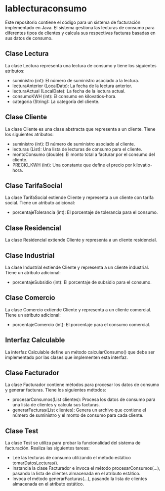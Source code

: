 # lablecturaconsumo
Este repositorio contiene el código para un sistema de facturación implementado en Java. El sistema gestiona las lecturas de consumo para diferentes tipos de clientes y calcula sus respectivas facturas basadas en sus datos de consumo.

## Clase Lectura

La clase Lectura representa una lectura de consumo y tiene los siguientes atributos:

- suministro (int): El número de suministro asociado a la lectura.
- lecturaAnterior (LocalDate): La fecha de la lectura anterior.
- lecturaActual (LocalDate): La fecha de la lectura actual.
- consumoKWH (int): El consumo en kilovatios-hora.
- categoria (String): La categoría del cliente.

## Clase Cliente

La clase Cliente es una clase abstracta que representa a un cliente. Tiene los siguientes atributos:

- suministro (int): El número de suministro asociado al cliente.
- lecturas (List<Lectura>): Una lista de lecturas de consumo para el cliente.
- montoConsumo (double): El monto total a facturar por el consumo del cliente.
- PRECIO_KWH (int): Una constante que define el precio por kilovatio-hora.

## Clase TarifaSocial

La clase TarifaSocial extiende Cliente y representa a un cliente con tarifa social. Tiene un atributo adicional:

- porcentajeTolerancia (int): El porcentaje de tolerancia para el consumo.

## Clase Residencial

La clase Residencial extiende Cliente y representa a un cliente residencial.

## Clase Industrial

La clase Industrial extiende Cliente y representa a un cliente industrial. Tiene un atributo adicional:

- porcentajeSubsidio (int): El porcentaje de subsidio para el consumo.

## Clase Comercio

La clase Comercio extiende Cliente y representa a un cliente comercial. Tiene un atributo adicional:

- porcentajeComercio (int): El porcentaje para el consumo comercial.

## Interfaz Calculable

La interfaz Calculable define un método calcularConsumo() que debe ser implementado por las clases que implementen esta interfaz.

## Clase Facturador

La clase Facturador contiene métodos para procesar los datos de consumo y generar facturas. Tiene los siguientes métodos:

- procesarConsumos(List<Calculable> clientes): Procesa los datos de consumo para una lista de clientes y calcula sus facturas.
- generarFacturas(List<Cliente> clientes): Genera un archivo que contiene el número de suministro y el monto de consumo para cada cliente.

## Clase Test

La clase Test se utiliza para probar la funcionalidad del sistema de facturación. Realiza las siguientes tareas:

- Lee las lecturas de consumo utilizando el método estático tomarDatosLecturas().
- Instancia la clase Facturador e invoca el método procesarConsumos(...), pasando la lista de clientes almacenada en el atributo estático.
- Invoca el método generarFacturas(...), pasando la lista de clientes almacenada en el atributo estático.
